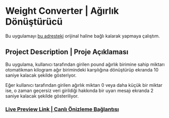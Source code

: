 # Weight Converter | Ağırlık Dönüştürücü

Bu uygulamayı [bu adresteki](https://www.100jsprojects.com/project/weight-converter) orijinal haline bağlı kalarak yapmaya çalıştım.

## Project Description | Proje Açıklaması

Bu uygulama, kullanıcı tarafından girilen pound ağırlık birimine sahip miktarı otomatikman kilogram ağır birimindeki karşılığına dönüştürüp ekranda 10 saniye kalacak şekilde gösteriyor.

Eğer kullanıcı tarafından girilen ağırlık miktarı 0 veya daha küçük bir miktar ise, o zaman geçersiz veri girildiği hakkında bir uyarı mesajı ekranda 2 saniye kalacak şekilde gösteriliyor.

### [Live Preview Link | Canlı Önizleme Bağlantısı](https://selimbiber.github.io/Pure-JavaScript-Projects/WeightConverter/)
